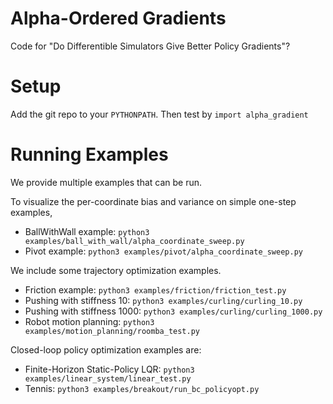 # Alpha-Ordered Gradients
Code for "Do Differentible Simulators Give Better Policy Gradients"? 

# Setup
Add the git repo to your `PYTHONPATH`. Then test by `import alpha_gradient` 

# Running Examples
We provide multiple examples that can be run.

To visualize the per-coordinate bias and variance on simple one-step examples, 
- BallWithWall example: `python3 examples/ball_with_wall/alpha_coordinate_sweep.py`
- Pivot example: `python3 examples/pivot/alpha_coordinate_sweep.py`

We include some trajectory optimization examples.
- Friction example: `python3 examples/friction/friction_test.py`
- Pushing with stiffness 10:  `python3 examples/curling/curling_10.py` 
- Pushing with stiffness 1000: `python3 examples/curling/curling_1000.py`
- Robot motion planning: `python3 examples/motion_planning/roomba_test.py`

Closed-loop policy optimization examples are:
- Finite-Horizon Static-Policy LQR: `python3 examples/linear_system/linear_test.py`
- Tennis: `python3 examples/breakout/run_bc_policyopt.py`
